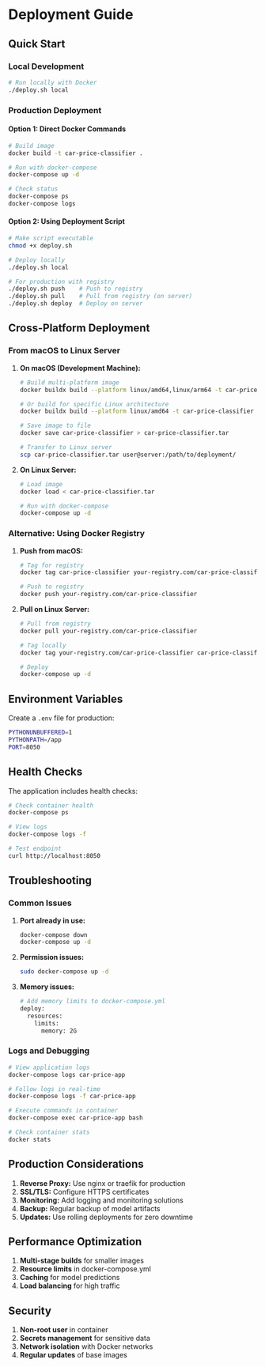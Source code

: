 # Deployment Guide

## Quick Start

### Local Development
```bash
# Run locally with Docker
./deploy.sh local
```

### Production Deployment

#### Option 1: Direct Docker Commands
```bash
# Build image
docker build -t car-price-classifier .

# Run with docker-compose
docker-compose up -d

# Check status
docker-compose ps
docker-compose logs
```

#### Option 2: Using Deployment Script
```bash
# Make script executable
chmod +x deploy.sh

# Deploy locally
./deploy.sh local

# For production with registry
./deploy.sh push    # Push to registry
./deploy.sh pull    # Pull from registry (on server)
./deploy.sh deploy  # Deploy on server
```

## Cross-Platform Deployment

### From macOS to Linux Server

1. **On macOS (Development Machine):**
   ```bash
   # Build multi-platform image
   docker buildx build --platform linux/amd64,linux/arm64 -t car-price-classifier .
   
   # Or build for specific Linux architecture
   docker buildx build --platform linux/amd64 -t car-price-classifier .
   
   # Save image to file
   docker save car-price-classifier > car-price-classifier.tar
   
   # Transfer to Linux server
   scp car-price-classifier.tar user@server:/path/to/deployment/
   ```

2. **On Linux Server:**
   ```bash
   # Load image
   docker load < car-price-classifier.tar
   
   # Run with docker-compose
   docker-compose up -d
   ```

### Alternative: Using Docker Registry

1. **Push from macOS:**
   ```bash
   # Tag for registry
   docker tag car-price-classifier your-registry.com/car-price-classifier
   
   # Push to registry
   docker push your-registry.com/car-price-classifier
   ```

2. **Pull on Linux Server:**
   ```bash
   # Pull from registry
   docker pull your-registry.com/car-price-classifier
   
   # Tag locally
   docker tag your-registry.com/car-price-classifier car-price-classifier
   
   # Deploy
   docker-compose up -d
   ```

## Environment Variables

Create a `.env` file for production:
```bash
PYTHONUNBUFFERED=1
PYTHONPATH=/app
PORT=8050
```

## Health Checks

The application includes health checks:
```bash
# Check container health
docker-compose ps

# View logs
docker-compose logs -f

# Test endpoint
curl http://localhost:8050
```

## Troubleshooting

### Common Issues

1. **Port already in use:**
   ```bash
   docker-compose down
   docker-compose up -d
   ```

2. **Permission issues:**
   ```bash
   sudo docker-compose up -d
   ```

3. **Memory issues:**
   ```bash
   # Add memory limits to docker-compose.yml
   deploy:
     resources:
       limits:
         memory: 2G
   ```

### Logs and Debugging

```bash
# View application logs
docker-compose logs car-price-app

# Follow logs in real-time
docker-compose logs -f car-price-app

# Execute commands in container
docker-compose exec car-price-app bash

# Check container stats
docker stats
```

## Production Considerations

1. **Reverse Proxy:** Use nginx or traefik for production
2. **SSL/TLS:** Configure HTTPS certificates
3. **Monitoring:** Add logging and monitoring solutions
4. **Backup:** Regular backup of model artifacts
5. **Updates:** Use rolling deployments for zero downtime

## Performance Optimization

1. **Multi-stage builds** for smaller images
2. **Resource limits** in docker-compose.yml
3. **Caching** for model predictions
4. **Load balancing** for high traffic

## Security

1. **Non-root user** in container
2. **Secrets management** for sensitive data
3. **Network isolation** with Docker networks
4. **Regular updates** of base images
